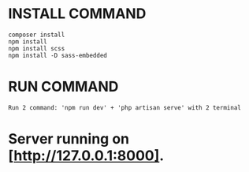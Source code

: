 # INSTALL COMMAND
    composer install
    npm install
    npm install scss
    npm install -D sass-embedded

# RUN COMMAND
    Run 2 command: 'npm run dev' + 'php artisan serve' with 2 terminal

# Server running on [http://127.0.0.1:8000].